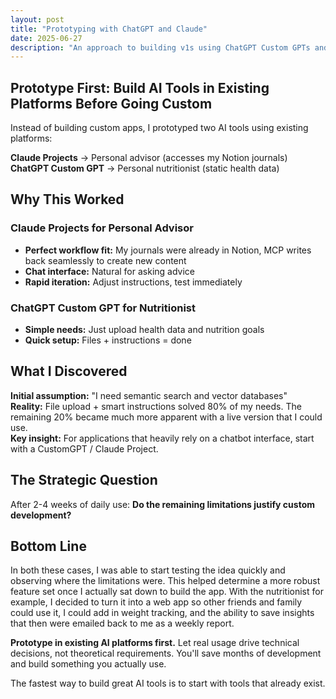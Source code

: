 ```yaml
---
layout: post
title: "Prototyping with ChatGPT and Claude"
date: 2025-06-27
description: "An approach to building v1s using ChatGPT Custom GPTs and Claude Projects before full apps"
---
```


## Prototype First: Build AI Tools in Existing Platforms Before Going Custom

Instead of building custom apps, I prototyped two AI tools using existing platforms:

**Claude Projects** → Personal advisor (accesses my Notion journals)  
**ChatGPT Custom GPT** → Personal nutritionist (static health data)

## Why This Worked

### Claude Projects for Personal Advisor
- **Perfect workflow fit:** My journals were already in Notion, MCP writes back seamlessly to create new content
- **Chat interface:** Natural for asking advice
- **Rapid iteration:** Adjust instructions, test immediately

### ChatGPT Custom GPT for Nutritionist  
- **Simple needs:** Just upload health data and nutrition goals
- **Quick setup:** Files + instructions = done

## What I Discovered
**Initial assumption:** "I need semantic search and vector databases"  
**Reality:** File upload + smart instructions solved 80% of my needs. The remaining 20% became much more apparent with a live version that I could use.   
**Key insight:** For applications that heavily rely on a chatbot interface, start with a CustomGPT / Claude Project. 

## The Strategic Question

After 2-4 weeks of daily use: **Do the remaining limitations justify custom development?**

## Bottom Line

In both these cases, I was able to start testing the idea quickly and observing where the limitations were. This helped determine a more robust feature set once I actually sat down to build the app. With the nutritionist for example, I decided to turn it into a web app so other friends and family could use it, I could add in weight tracking, and the ability to save insights that then were emailed back to me as a weekly report. 

**Prototype in existing AI platforms first.** Let real usage drive technical decisions, not theoretical requirements. You'll save months of development and build something you actually use.

The fastest way to build great AI tools is to start with tools that already exist.